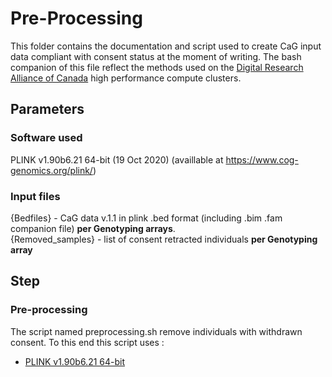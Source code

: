 # Pre-Processing
This folder contains the documentation and script used to create CaG input data compliant with consent status at the moment of writing. The bash companion of this file reflect the methods used on the [Digital Research Alliance of Canada](https://alliancecan.ca/en) high performance compute clusters. 

## Parameters
### Software used
PLINK v1.90b6.21 64-bit (19 Oct 2020) (availlable at https://www.cog-genomics.org/plink/)  

### Input files
{Bedfiles} - CaG data v.1.1 in plink .bed format (including .bim .fam companion file) **per Genotyping arrays**.  
{Removed_samples} -  list of consent retracted individuals **per Genotyping array**  

## Step 
### Pre-processing
The script named preprocessing.sh remove individuals with withdrawn consent. To this end this script uses :
- [PLINK v1.90b6.21 64-bit](https://www.cog-genomics.org/plink/)
